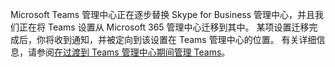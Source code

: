 Microsoft Teams 管理中心正在逐步替换 Skype for Business 管理中心，并且我们正在将 Teams 设置从 Microsoft 365 管理中心迁移到其中。 某项设置迁移完成后，你将收到通知，并被定向到该设置在 Teams 管理中心的位置。 有关详细信息，请参阅[在过渡到 Teams 管理中心期间管理 Teams](../manage-teams-skypeforbusiness-admin-center.md)。
